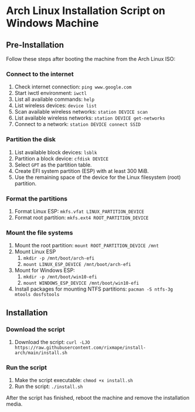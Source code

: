# Arch Linux Installation Script on Windows Machine

## Pre-Installation

Follow these steps after booting the machine from the Arch Linux ISO:

### Connect to the internet

1. Check internet connection: `ping www.google.com`
2. Start iwctl environment: `iwctl`
3. List all available commands: `help`
4. List wireless devices: `device list`
5. Scan available wireless networks: `station DEVICE scan`
6. List available wireless networks: `station DEVICE get-networks`
7. Connect to a network: `station DEVICE connect SSID`

### Partition the disk

1. List available block devices: `lsblk`
2. Partition a block device: `cfdisk DEVICE`
3. Select `GPT` as the partition table.
4. Create EFI system partition (ESP) with at least 300 MiB.
5. Use the remaining space of the device for the Linux filesystem (root) partition.

### Format the partitions

1. Format Linux ESP: `mkfs.vfat LINUX_PARTITION_DEVICE`
2. Format root partition: `mkfs.ext4 ROOT_PARTITION_DEVICE`

### Mount the file systems

1. Mount the root partition: `mount ROOT_PARTITION_DEVICE /mnt`
2. Mount Linux ESP
   1. `mkdir -p /mnt/boot/arch-efi`
   2. `mount LINUX_ESP_DEVICE /mnt/boot/arch-efi`
3. Mount for Windows ESP:
   1. `mkdir -p /mnt/boot/win10-efi`
   2. `mount WINDOWS_ESP_DEVICE /mnt/boot/win10-efi`
4. Install packages for mounting NTFS partitions: `pacman -S ntfs-3g mtools dosfstools`

## Installation

### Download the script

1. Download the script: `curl -LJO https://raw.githubusercontent.com/rixmape/install-arch/main/install.sh`

### Run the script

1. Make the script executable: `chmod +x install.sh`
2. Run the script: `./install.sh`

After the script has finished, reboot the machine and remove the installation media.
